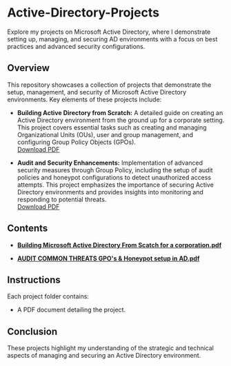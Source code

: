 # Active-Directory-Projects
Explore my projects on Microsoft Active Directory, where I demonstrate setting up, managing, and securing AD environments with a focus on best practices and advanced security configurations.

## Overview
This repository showcases a collection of projects that demonstrate the setup, management, and security of Microsoft Active Directory environments. Key elements of these projects include:

- **Building Active Directory from Scratch:** A detailed guide on creating an Active Directory environment from the ground up for a corporate setting. This project covers essential tasks such as creating and managing Organizational Units (OUs), user and group management, and configuring Group Policy Objects (GPOs).  
  [Download PDF](./Building_Microsoft_Active_Directory_From_Scratch.pdf)

- **Audit and Security Enhancements:** Implementation of advanced security measures through Group Policy, including the setup of audit policies and honeypot configurations to detect unauthorized access attempts. This project emphasizes the importance of securing Active Directory environments and provides insights into monitoring and responding to potential threats.  
  [Download PDF](./AUDIT_COMMON_THREATS_GPOs_and_Honeypot_setup_in_AD.pdf)

## Contents
- **[Building Microsoft Active Directory From Scatch for a corporation.pdf](https://github.com/user-attachments/files/16827652/Building.Microsoft.Active.Directory.From.Scatch.for.a.corporation.pdf)**

- **[AUDIT COMMON THREATS GPO's & Honeypot setup in AD.pdf](https://github.com/user-attachments/files/16827653/AUDIT.COMMON.THREATS.GPO.s.Honeypot.setup.in.AD.pdf)**

## Instructions
Each project folder contains:
- A PDF document detailing the project.


## Conclusion
These projects highlight my understanding of the strategic and technical aspects of managing and securing an Active Directory environment.
